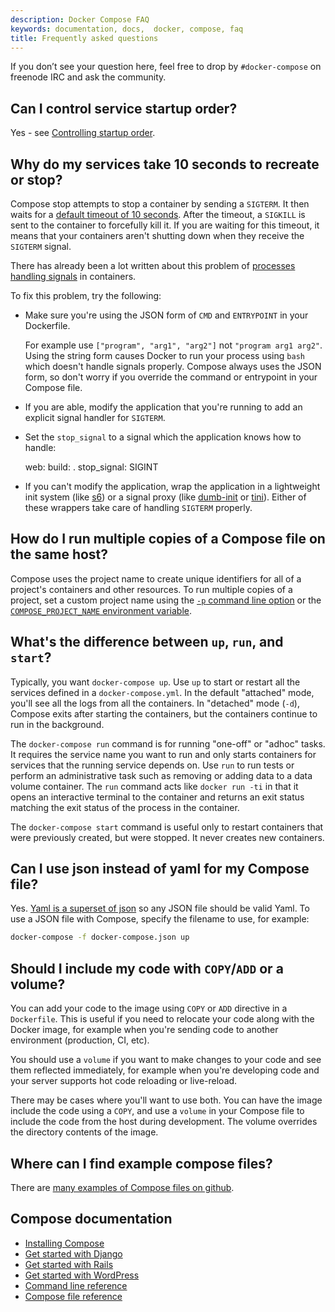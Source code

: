 ```yaml
---
description: Docker Compose FAQ
keywords: documentation, docs,  docker, compose, faq
title: Frequently asked questions
---
```

If you don’t see your question here, feel free to drop by `#docker-compose` on freenode IRC and ask the community.

## Can I control service startup order?

Yes - see [Controlling startup order](startup-order.md).

## Why do my services take 10 seconds to recreate or stop?

Compose stop attempts to stop a container by sending a `SIGTERM`. It then waits for a [default timeout of 10 seconds](./reference/stop.md). After the timeout, a `SIGKILL` is sent to the container to forcefully kill it. If you are waiting for this timeout, it means that your containers aren't shutting down when they receive the `SIGTERM` signal.

There has already been a lot written about this problem of [processes handling signals](https://medium.com/@gchudnov/trapping-signals-in-docker-containers-7a57fdda7d86) in containers.

To fix this problem, try the following:

- Make sure you're using the JSON form of `CMD` and `ENTRYPOINT` in your Dockerfile.
    
    For example use `["program", "arg1", "arg2"]` not `"program arg1 arg2"`. Using the string form causes Docker to run your process using `bash` which doesn't handle signals properly. Compose always uses the JSON form, so don't worry if you override the command or entrypoint in your Compose file.

- If you are able, modify the application that you're running to add an explicit signal handler for `SIGTERM`.

- Set the `stop_signal` to a signal which the application knows how to handle:
    
    web: build: . stop_signal: SIGINT

- If you can't modify the application, wrap the application in a lightweight init system (like [s6](http://skarnet.org/software/s6/)) or a signal proxy (like [dumb-init](https://github.com/Yelp/dumb-init) or [tini](https://github.com/krallin/tini)). Either of these wrappers take care of handling `SIGTERM` properly.

## How do I run multiple copies of a Compose file on the same host?

Compose uses the project name to create unique identifiers for all of a project's containers and other resources. To run multiple copies of a project, set a custom project name using the [`-p` command line option](./reference/overview.md) or the [`COMPOSE_PROJECT_NAME` environment variable](./reference/envvars.md#compose-project-name).

## What's the difference between `up`, `run`, and `start`?

Typically, you want `docker-compose up`. Use `up` to start or restart all the services defined in a `docker-compose.yml`. In the default "attached" mode, you'll see all the logs from all the containers. In "detached" mode (`-d`), Compose exits after starting the containers, but the containers continue to run in the background.

The `docker-compose run` command is for running "one-off" or "adhoc" tasks. It requires the service name you want to run and only starts containers for services that the running service depends on. Use `run` to run tests or perform an administrative task such as removing or adding data to a data volume container. The `run` command acts like `docker run -ti` in that it opens an interactive terminal to the container and returns an exit status matching the exit status of the process in the container.

The `docker-compose start` command is useful only to restart containers that were previously created, but were stopped. It never creates new containers.

## Can I use json instead of yaml for my Compose file?

Yes. [Yaml is a superset of json](http://stackoverflow.com/a/1729545/444646) so any JSON file should be valid Yaml. To use a JSON file with Compose, specify the filename to use, for example:

```bash
docker-compose -f docker-compose.json up
```

## Should I include my code with `COPY`/`ADD` or a volume?

You can add your code to the image using `COPY` or `ADD` directive in a `Dockerfile`. This is useful if you need to relocate your code along with the Docker image, for example when you're sending code to another environment (production, CI, etc).

You should use a `volume` if you want to make changes to your code and see them reflected immediately, for example when you're developing code and your server supports hot code reloading or live-reload.

There may be cases where you'll want to use both. You can have the image include the code using a `COPY`, and use a `volume` in your Compose file to include the code from the host during development. The volume overrides the directory contents of the image.

## Where can I find example compose files?

There are [many examples of Compose files on github](https://github.com/search?q=in%3Apath+docker-compose.yml+extension%3Ayml&type=Code).

## Compose documentation

- [Installing Compose](install.md)
- [Get started with Django](django.md)
- [Get started with Rails](rails.md)
- [Get started with WordPress](wordpress.md)
- [Command line reference](./reference/index.md)
- [Compose file reference](compose-file.md)